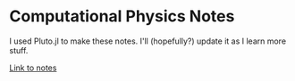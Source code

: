 # Computational Physics Notes

I used Pluto.jl to make these notes. I'll (hopefully?) update it as I learn more stuff.

[Link to notes](https://jaydevsr.github.io/computational-physics-notes/)

